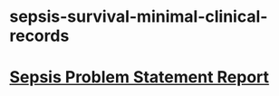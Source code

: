 # sepsis-survival-minimal-clinical-records
# [Sepsis Problem Statement Report](https://drive.google.com/file/d/19SnB8a_53aegvon0Nnukz7J5rTPei6dT/view?usp=sharing)


